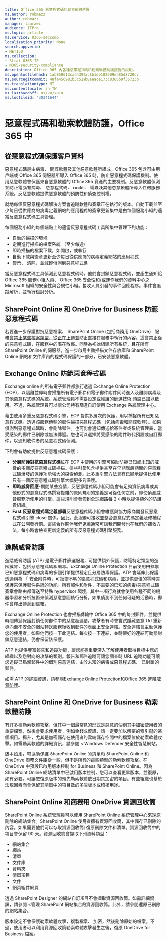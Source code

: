 ```yaml
---
title: Office 365 惡意程式碼和勒索軟體防護
ms.author: robmazz
author: robmazz
manager: laurawi
audience: ITPro
ms.topic: article
ms.service: O365-seccomp
localization_priority: None
search.appverid:
- MET150
ms.collection:
- Strat_O365_IP
- M365-security-compliance
description: Office 365 內各種惡意程式碼和勒索軟體防護措施的說明。
ms.openlocfilehash: 1ab850613caa4392ac8b1de102609ea85d8720dc
ms.sourcegitcommit: 48fa456981b5c52ab8aeace173c8366b9f36723b
ms.translationtype: MT
ms.contentlocale: zh-TW
ms.lasthandoff: 02/28/2019
ms.locfileid: "30341644"
---
```

# <a name="malware-and-ransomware-protection-in-office-365"></a>惡意程式碼和勒索軟體防護，Office 365 中

## <a name="protecting-customer-data-from-malware"></a>從惡意程式碼保護客戶資料

惡意程式碼是由病毒、 間諜軟體及其他惡意軟體所組成。Office 365 包含可由用戶端或 Office 365 伺服器所導入 Office 365 時，防止惡意程式碼保護機制。使用惡意軟體會保護來自惡意軟體的 Office 365 資產的主要機制。反惡意軟體偵測並防止電腦有病毒、 惡意程式碼、 rookit、 蠕蟲及其他惡意軟體所導入任何服務系統。反惡意軟體提供惡意軟體的預防性和偵查控制權。

就地每個反惡意程式碼解決方案會追蹤軟體和簽章正在執行的版本。自動下載並至少每日從供應商的病毒定義網站的應用程式的簽章更新集中是由每個服務小組的適當反惡意程式碼工具管理。

每個服務小組的每個端點上的適當反惡意程式碼工具所集中管理下列功能：

- 自動的掃描的環境
- 定期進行掃描的檔案系統 （至少每週） 
- 即時掃描的檔案下載，如開啟，或執行 
- 自動下載與簽章更新至少每日從供應商的病毒定義網站的應用程式
- 警示、 清除，並減輕偵測到惡意程式碼

當反惡意程式碼工具偵測到惡意程式碼時，他們會封鎖惡意程式碼，並產生通知給 Office 365 服務小組人員、 Office 365 安全性和/或運作我們的資料中心之 Microsoft 組織的安全性與合規性小組。接收人員引發的事件回應程序。事件會追蹤解析，並執行檢討分析。 

## <a name="sharepoint-online-and-onedrive-for-business-protection-against-malware"></a>SharePoint Online 和 OneDrive for Business 防範惡意程式碼

若要進一步保護對抗惡意檔案、 SharePoint Online (包括商務用 OneDrive） 服務[會禁止某些檔案類型，從正在上傳](https://support.office.com/article/Types-of-files-that-cannot-be-added-to-a-list-or-library-30BE234D-E551-4C2A-8DE8-F8546FFBF5B3)並防止直接在服務中執行的內容。這會禁止從的惡意程式碼，在服務中的潛在散佈。同時為初始組建所有系統，且在所有 SharePoint Online 的伺服器，進一步啟用主動掃描文件存放庫和 SharePoint Online 網站和文件庫內的程式碼保護的一部分，已安裝惡意軟體。 

## <a name="exchange-online-protection-against-malware"></a>Exchange Online 防範惡意程式碼

Exchange online 的所有電子郵件都旅行透過 Exchange Online Protection (EOP)，以隔離並即時會掃描所有電子郵件和電子郵件附件同時進入及離開病毒及其他惡意程式碼的系統。系統管理員不需要設定或維護的篩選技術;預設已加以啟用。不過，系統管理員可以讓公司特有篩選自訂使用 Exchange 系統管理中心。

藉由使用多重反惡意程式碼引擎，EOP 提供多層次的保護，用以捕捉所有已知惡意程式碼。透過該服務傳輸的郵件掃描惡意程式碼 （包括病毒和間諜軟體）。如果偵測到惡意程式碼時，會刪除郵件。也可能會通知傳送給寄件者或系統管理員，當受感染的郵件已刪除或無法傳遞。您也可以選擇將受感染的附件取代預設或自訂郵件，以通知收件者的惡意程式碼偵測。

下列會有助於提供反惡意程式碼保護：

- **分層防護對抗惡意程式碼**位在 EOP 中使用的引擎可協助防範已知或未知的威脅的多個反惡意程式碼掃描。這些引擎包含提供甚至在早期階段期間的惡意程式碼爆發的保護功能強大的探索偵測。此多重引擎方法具有已顯示提供比使用只有一個反惡意程式碼引擎大幅更多的保護。
- **即時威脅回應**-期間某些疫情，反惡意程式碼小組可能會有足夠資訊病毒或其他形式的惡意程式碼撰寫複雜的原則規則的定義是可從任何之前，即使偵測威脅服務所使用的引擎。這些規則會發佈到全球網路每 2 小時以提供額外的防護貴組織。
- **Fast 反惡意程式碼定義部署**反惡意程式碼小組會維護與協力廠商開發反惡意程式碼引擎 close 關係。因此，此服務可接收並整合惡意程式碼定義及修補程式在公開發行前。這些合作夥伴我們連線通常可讓我們開發也在我們的補救方法。每小時會檢查更新定義的所有反惡意程式碼引擎服務。

## <a name="advanced-threat-protection"></a>進階威脅防護

進階威脅防護 (ATP) 是電子郵件篩選服務，可提供額外保護，防範特定類型的進階威脅，包括惡意程式碼和病毒。Exchange Online Protection 目前使用由抵禦已知惡意程式碼和病毒的多個引擎提供穩定且分層防毒保護。ATP 會延伸此保護透過稱為 「 安全附件時，可抵禦不明的惡意程式碼和病毒，並提供更佳的零時差保護來保護郵件系統的功能。所有郵件和附件，不需要的已知的病毒/惡意程式碼簽章會路由都傳送至特殊 hypervisor 環境，其中一項行為就會使用各種不同的機器學習和分析技術來偵測惡意意圖執行分析。如果偵測不到任何可疑的活動時，郵件會釋出傳遞到信箱。

Exchange Online Protection 也會掃描傳輸中 Office 365 中的每封郵件，並提供時間傳遞保護封鎖任何郵件中的惡意超連結。攻擊者有時會嘗試隱藏惡意 Url 重新導向至不安全的網站轉送服務後收到郵件的表面上安全連結。安全連結會主動保護您的使用者，如果他們按一下此連結。每次按一下連結，並時很好的連結可動態封鎖惡意連結，仍會保留該保護。

ATP 也提供豐富報告和追蹤功能，讓您能夠重要深入了解使用者取得目標中您的組織以及您對向的攻擊的類別。報告和郵件追蹤可讓您調查時 URL 追蹤功能可讓您追蹤已點擊郵件中的個別惡意連結，由於未知的病毒或惡意程式碼、 已封鎖的郵件。 

如需 ATP 的詳細資訊，請參閱[Exchange Online Protection](https://docs.microsoft.com/Office365/SecurityCompliance/eop/exchange-online-protection-overview)和[Office 365 進階威脅防護](office-365-atp.md)。

## <a name="sharepoint-online-and-onedrive-for-business-protection-against-ransomware"></a>SharePoint Online 和 OneDrive for Business 勒索軟體防護

有許多種勒索軟體攻擊，但其中一個最常見的形式是惡意的個別其中加密使用者的重要檔案，然後會要求使用者，例如金錢或資訊，請一定要加以解密的索引鍵的某個項目。揚升，尤其是加密儲存在使用者的雲端儲存空間中的檔案位於勒索軟體攻擊。如需勒索軟體的詳細資訊，請參閱 < <b0>Windows Defender 安全性智慧</b0>網站。

版本設定，可協助保護 SharePoint Online 的清單和 SharePoint Online 和 OneDrive 商務文件庫從一些，但不是所有的這些類型的勒索軟體攻擊。在 OneDrive 中預設已啟用版本控制 for Business 和 SharePoint Online。因為 SharePoint Online 網站清單中已啟用版本控制，您可以查看更早版本，並復原，如有必要。可讓您復原版本的預先勒索軟體依日期其加密的項目。有些組織也基於法規因素而會保留其清單中的項目數的多個版本或稽核用途。

## <a name="sharepoint-online-and-onedrive-for-business-recycle-bins"></a>SharePoint Online 和商務用 OneDrive 資源回收筒

SharePoint Online 系統管理員可以使用 SharePoint Online 系統管理中心來還原刪除的網站集合。SharePoint Online 使用者擁有資源回收筒，其中儲存已刪除的內容。如果需要他們可以存取資源回收筒] 復原刪除文件和清單。資源回收筒中的項目會保留 90 天。資源回收筒會擷取下列資料類型：

- 網站集合
- 網站
- 清單
- 文件庫
- 資料夾
- 清單項目
- 文件
- 網頁組件網頁

透過 SharePoint Designer 的網站自訂項目不會擷取資源回收筒。如需詳細資訊，請參閱 <<c0>管理 SharePoint 網站集合的資源回收筒。此外，請參閱<b1>還原已刪除的網站集合</b1>。

版本設定不會保護勒索軟體攻擊，複製檔案、 加密，然後刪除原始的檔案。不過，使用者可以利用資源回收筒勒索軟體攻擊發生之後，復原 OneDrive for Business 檔案。